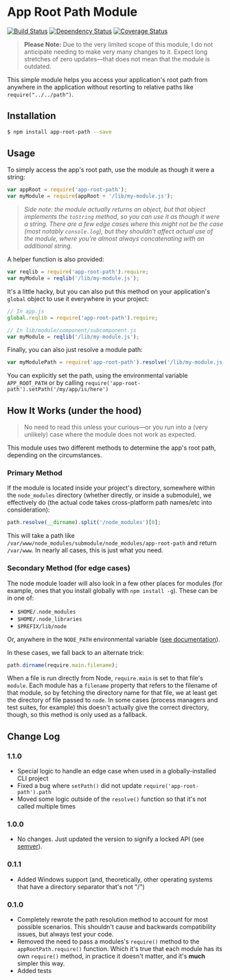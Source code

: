# App Root Path Module

[![Build Status](https://travis-ci.org/inxilpro/node-app-root-path.svg)](https://travis-ci.org/inxilpro/node-app-root-path) [![Dependency Status](https://david-dm.org/inxilpro/node-app-root-path.svg)](https://david-dm.org/inxilpro/node-app-root-path) [![Coverage Status](https://img.shields.io/coveralls/inxilpro/node-app-root-path.svg)](https://coveralls.io/r/inxilpro/node-app-root-path)

> **Please Note:** Due to the very limited scope of this module, I do not anticipate needing to make very many changes to it.  Expect long stretches of zero updates—that does not mean that the module is outdated.

This simple module helps you access your application's root path from anywhere in the application without resorting to relative paths like `require("../../path")`.

## Installation

``` bash
$ npm install app-root-path --save
```

## Usage

To simply access the app's root path, use the module as though it were a string:

``` js
var appRoot = require('app-root-path');
var myModule = require(appRoot + '/lib/my-module.js');
```

> _Side note: the module actually returns an object, but that object implements the `toString` method, so you can use it as though it were a string.  There are a few edge cases where this might not be the case (most notably `console.log`), but they shouldn't affect actual use of the module, where you're almost always concatenating with an additional string._

A helper function is also provided:

``` js
var reqlib = require('app-root-path').require;
var myModule = reqlib('/lib/my-module.js');
```

It's a little hacky, but you can also put this method on your application's `global` object to use it everywhere in your project:

``` js
// In app.js
global.reqlib = require('app-root-path').require;

// In lib/module/component/subcomponent.js
var myModule = reqlib('/lib/my-module.js');
```

Finally, you can also just resolve a module path:

``` js
var myModulePath = require('app-root-path').resolve('/lib/my-module.js');
```

You can explicitly set the path, using the environmental variable `APP_ROOT_PATH` or by calling `require('app-root-path').setPath('/my/app/is/here')`

## How It Works (under the hood)

> No need to read this unless your curious—or you run into a (very unlikely) case where the module does not work as expected.

This module uses two different methods to determine the app's root path, depending on the circumstances.

### Primary Method

If the module is located inside your project's directory, somewhere within the `node_modules` directory (whether directly, or inside a submodule), we effectively do (the actual code takes cross-platform path names/etc into consideration):

``` js
path.resolve(__dirname).split('/node_modules')[0];
```

This will take a path like `/var/www/node_modules/submodule/node_modules/app-root-path` and return `/var/www`.  In nearly all cases, this is just what you need.

### Secondary Method (for edge cases)

The node module loader will also look in a few other places for modules (for example, ones that you install globally with `npm install -g`).  These can be in one of: 

  - `$HOME/.node_modules`
  - `$HOME/.node_libraries`
  - `$PREFIX/lib/node`

Or, anywhere in the `NODE_PATH` environmental variable ([see documentation](http://nodejs.org/api/modules.html#modules_loading_from_the_global_folders)).

In these cases, we fall back to an alternate trick:

``` js
path.dirname(require.main.filename);
```

When a file is run directly from Node, `require.main` is set to that file's `module`.  Each module has a `filename` property that refers to the filename of that module, so by fetching the directory name for that file, we at least get the directory of file passed to `node`.  In some cases (process managers and test suites, for example) this doesn't actually give the correct directory, though, so this method is only used as a fallback.

## Change Log

### 1.1.0
  - Special logic to handle an edge case when used in a globally-installed CLI project
  - Fixed a bug where `setPath()` did not update `require('app-root-path').path`
  - Moved some logic outside of the `resolve()` function so that it's not called multiple times

### 1.0.0
  - No changes.  Just updated the version to signify a locked API (see [semver](http://semver.org/)).

### 0.1.1
  - Added Windows support (and, theoretically, other operating systems that have a directory separator that's not "/")

### 0.1.0
  - Completely rewrote the path resolution method to account for most possible scenarios.  This shouldn't cause and backwards compatibility issues, but always test your code.
  - Removed the need to pass a modules's `require()` method to the `appRootPath.require()` function.  Which it's true that each module has its own `require()` method, in practice it doesn't matter, and it's **much** simpler this way.
  - Added tests



